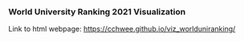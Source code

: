 ### World University Ranking 2021 Visualization
Link to html webpage: https://cchwee.github.io/viz_worlduniranking/
